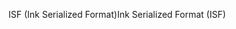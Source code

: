 <span data-ttu-id="4cae1-101">ISF (Ink Serialized Format)</span><span class="sxs-lookup"><span data-stu-id="4cae1-101">Ink Serialized Format (ISF)</span></span>